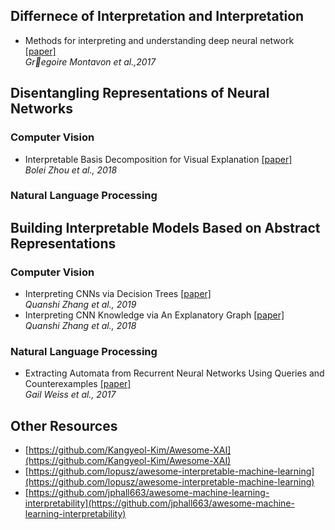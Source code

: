

<!---
Paper Format
 
Titile [\[paper\]](link)<br />
  *author et al., year*
-->


## Differnece of Interpretation and Interpretation
- Methods for interpreting and understanding deep neural network [\[paper\]](https://arxiv.org/pdf/1802.00121) <br/> 
  *Gregoire Montavon et al.,2017*

## Disentangling Representations of Neural Networks
###  Computer Vision
- Interpretable Basis Decomposition for Visual Explanation  [\[paper\]](http://people.csail.mit.edu/bzhou/publication/eccv18-IBD)<br />
  *Bolei Zhou et al., 2018*


###  Natural Language Processing


## Building Interpretable Models Based on Abstract Representations
###  Computer Vision
- Interpreting CNNs via Decision Trees [\[paper\]](https://arxiv.org/pdf/1802.00121)<br />
  *Quanshi Zhang et al., 2019*
- Interpreting CNN Knowledge via An Explanatory Graph [\[paper\]](https://arxiv.org/pdf/1708.01785)<br />
  *Quanshi Zhang et al., 2018*


###  Natural Language Processing 
- Extracting Automata from Recurrent Neural Networks Using Queries and Counterexamples [\[paper\]](https://arxiv.org/pdf/1711.09576)<br />
  *Gail Weiss et al., 2017*







## Other Resources
- [https://github.com/Kangyeol-Kim/Awesome-XAI](https://github.com/Kangyeol-Kim/Awesome-XAI)
- [https://github.com/lopusz/awesome-interpretable-machine-learning](https://github.com/lopusz/awesome-interpretable-machine-learning)
- [https://github.com/jphall663/awesome-machine-learning-interpretability](https://github.com/jphall663/awesome-machine-learning-interpretability)